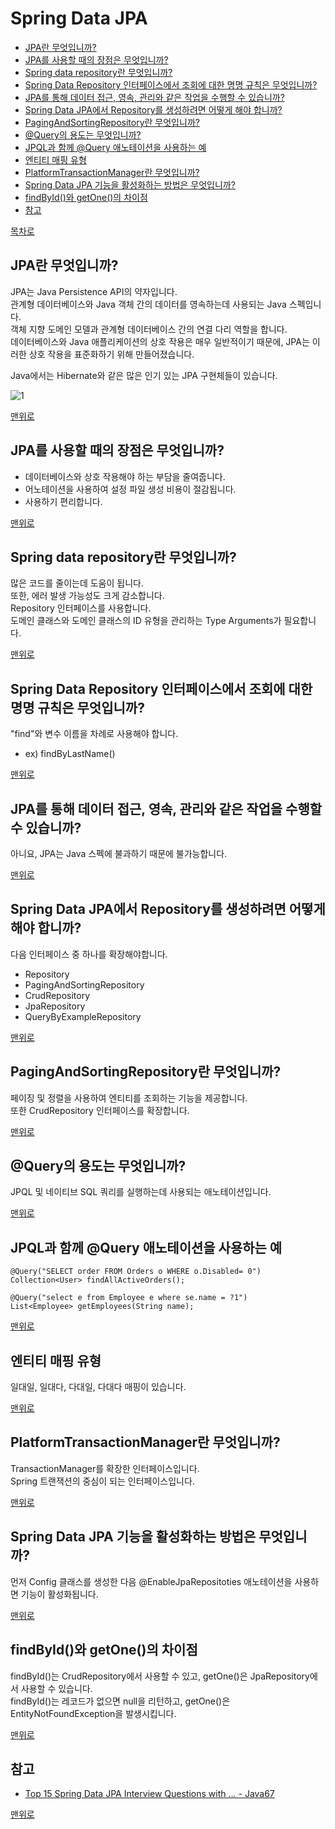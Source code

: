 # Spring Data JPA
* [JPA란 무엇입니까?](#jpa란-무엇입니까)
* [JPA를 사용할 때의 장점은 무엇입니까?]()
* [Spring data repository란 무엇입니까?]()
* [Spring Data Repository 인터페이스에서 조회에 대한 명명 규칙은 무엇입니까?]()
* [JPA를 통해 데이터 접근, 영속, 관리와 같은 작업을 수행할 수 있습니까?]()
* [Spring Data JPA에서 Repository를 생성하려면 어떻게 해야 합니까?]()
* [PagingAndSortingRepository란 무엇입니까?]()
* [@Query의 용도는 무엇입니까?]()
* [JPQL과 함께 @Query 애노테이션을 사용하는 예]()
* [엔티티 매핑 유형]()
* [PlatformTransactionManager란 무엇입니까?]()
* [Spring Data JPA 기능을 활성화하는 방법은 무엇입니까?]()
* [findById()와 getOne()의 차이점]()
* [참고](#참고)

[목차로](https://github.com/smpark1020/tech-interview#%EB%AA%A9%EC%B0%A8)

## JPA란 무엇입니까?
JPA는 Java Persistence API의 약자입니다.   
관계형 데이터베이스와 Java 객체 간의 데이터를 영속하는데 사용되는 Java 스펙입니다.   
객체 지향 도메인 모델과 관계형 데이터베이스 간의 연결 다리 역할을 합니다.   
데이터베이스와 Java 애플리케이션의 상호 작용은 매우 일반적이기 때문에, JPA는 이러한 상호 작용을 표준화하기 위해 만들어졌습니다.   

Java에서는 Hibernate와 같은 많은 인기 있는 JPA 구현체들이 있습니다.   

![1](https://raw.githubusercontent.com/smpark1020/tech-interview/master/Spring%20Data%20JPA/1.PNG)

[맨위로](#spring-data-jpa)

## JPA를 사용할 때의 장점은 무엇입니까?
* 데이터베이스와 상호 작용해야 하는 부담을 줄여줍니다.   
* 어노테이션을 사용하여 설정 파일 생성 비용이 절감됩니다.   
* 사용하기 편리합니다.

[맨위로](#spring-data-jpa)

## Spring data repository란 무엇입니까?
많은 코드를 줄이는데 도움이 됩니다.   
또한, 에러 발생 가능성도 크게 감소합니다.   
Repository 인터페이스를 사용합니다.   
도메인 클래스와 도메인 클래스의 ID 유형을 관리하는 Type Arguments가 필요합니다.   

[맨위로](#spring-data-jpa)

## Spring Data Repository 인터페이스에서 조회에 대한 명명 규칙은 무엇입니까?
"find"와 변수 이름을 차례로 사용해야 합니다.   
* ex) findByLastName()

[맨위로](#spring-data-jpa)

## JPA를 통해 데이터 접근, 영속, 관리와 같은 작업을 수행할 수 있습니까?
아니요, JPA는 Java 스펙에 불과하기 때문에 불가능합니다.   

[맨위로](#spring-data-jpa)

## Spring Data JPA에서 Repository를 생성하려면 어떻게 해야 합니까?
다음 인터페이스 중 하나를 확장해야합니다.   
* Repository
* PagingAndSortingRepository
* CrudRepository
* JpaRepository
* QueryByExampleRepository

[맨위로](#spring-data-jpa)

## PagingAndSortingRepository란 무엇입니까?
페이징 및 정렬을 사용하여 엔티티를 조회하는 기능을 제공합니다.   
또한 CrudRepository 인터페이스를 확장합니다.   

[맨위로](#spring-data-jpa)

## @Query의 용도는 무엇입니까?
JPQL 및 네이티브 SQL 쿼리를 실행하는데 사용되는 애노테이션입니다.   

[맨위로](#spring-data-jpa)

## JPQL과 함께 @Query 애노테이션을 사용하는 예
```
@Query("SELECT order FROM Orders o WHERE o.Disabled= 0")
Collection<User> findAllActiveOrders();
```

```
@Query("select e from Employee e where se.name = ?1") 
List<Employee> getEmployees(String name); 
```

[맨위로](#spring-data-jpa)

## 엔티티 매핑 유형
일대일, 일대다, 다대일, 다대다 매핑이 있습니다.   

[맨위로](#spring-data-jpa)

## PlatformTransactionManager란 무엇입니까?
TransactionManager를 확장한 인터페이스입니다.   
Spring 트랜잭션의 중심이 되는 인터페이스입니다.   

[맨위로](#spring-data-jpa)

## Spring Data JPA 기능을 활성화하는 방법은 무엇입니까?
먼저 Config 클래스를 생성한 다음 @EnableJpaRepositoties 애노테이션을 사용하면 기능이 활성화됩니다.   

[맨위로](#spring-data-jpa)

## findById()와 getOne()의 차이점
findById()는 CrudRepository에서 사용할 수 있고, getOne()은 JpaRepository에서 사용할 수 있습니다.   
findById()는 레코드가 없으면 null을 리턴하고, getOne()은 EntityNotFoundException을 발생시킵니다.   

[맨위로](#spring-data-jpa)

## 참고
* [Top 15 Spring Data JPA Interview Questions with ... - Java67](https://www.java67.com/2021/01/spring-data-jpa-interview-questions-answers-java.html)

[맨위로](#spring-data-jpa)

